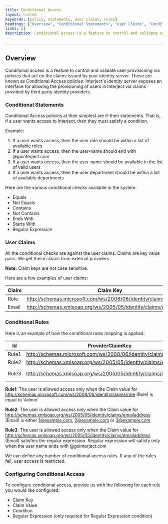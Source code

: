 ```yaml
---
title: Conditional Access
layout: custom
keywords: [policy, statements, user claims, rules]
headings: ["Overview", "Conditional Statements", "User Claims", "Conditional Rules", "Configuring Conditional Access"]
links: []
description: Conditional access is a feature to control and validate user provisioning via policies that act on the claims issued by your identity server. These are known as Conditional Access policies. Interject's identity server exposes an interface for allowing the provisioning of users in Interject via claims provided by third party identity providers.
---
```

* * *

## Overview

Conditional access is a feature to control and validate user provisioning via policies that act on the claims issued by your identity server. These are known as Conditional Access policies. Interject's identity server exposes an interface for allowing the provisioning of users in Interject via claims provided by third party identity providers.

### Conditional Statements

Conditional Access policies at their simplest are if-then statements. That is, if a user wants access to Interject, then they must satisfy a condition.

Example:

1. If a user wants access, then the user role should be within a list of available roles
2. If a user wants access, then the user-name should end with @gointerject.com
3. If a user wants access, then the user-name should be available in the list of valid users
4. If a user wants access, then the user department should be within a list of available departments

Here are the various conditional checks available in the system:

- Equals
- Not Equals
- Contains
- Not Contains
- Ends With
- Starts With
- Regular Expression

### User Claims

All the conditional checks are against the user claims. Claims are key value pairs. We get these claims from external providers.

**Note:** Claim keys are not case sensitive.

Here are a few examples of user claims:

|Claim| Claim Key | Claim Value |
|---|---|---|
|Role| http://schemas.microsoft.com/ws/2008/06/identity/claims/role | Admin |
|Email| http://schemas.xmlsoap.org/ws/2005/05/identity/claims/emailaddress | user@example.com |

### Conditional Rules

Here is an example of how the conditional rules mapping is applied:

|Id|ProviderClaimKey| ProviderClaimValue| Condition | Regular Expression|
|---|---|---|---|---|
|Rule1|http://schemas.microsoft.com/ws/2008/06/identity/claims/role|Admin|Equals||
|Rule2|http://schemas.xmlsoap.org/ws/2005/05/identity/claims/emailaddress|1@example.com,2@example.com,3@example.com|Contains||
|Rule3|http://schemas.xmlsoap.org/ws/2005/05/identity/claims/emailaddress||RegularExpression|^[A-Za-z0-9._%+-]+@gointerject\.com$|

**Rule1**: The user is allowed access only when the Claim value for http://schemas.microsoft.com/ws/2008/06/identity/claims/role (Role) is equal to 'Admin'

**Rule2**: The user is allowed access only when the Claim value for http://schemas.xmlsoap.org/ws/2005/05/identity/claims/emailaddress (Email) is either 1@example.com, 2@example.com or 3@example.com

**Rule3**: The user is allowed access only when the Claim value for http://schemas.xmlsoap.org/ws/2005/05/identity/claims/emailaddress (Email) satisfies the regular expression. Regular expression will satisfy only when the user name ends with @gointerject.com

We can define any number of conditional access rules. If any of the rules fail, user access is restricted.

### Configuring Conditional Access

To configure conditional access, provide us with the following for each rule you would like configured: 

* Claim Key
* Claim Value
* Condition
* Regular Expression (only required for Regular Expression condition)
